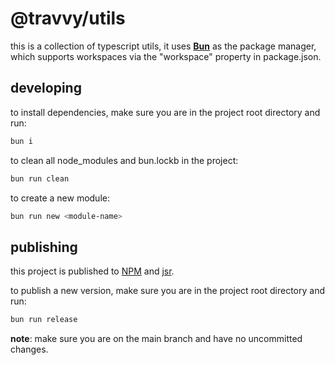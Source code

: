 # @travvy/utils

this is a collection of typescript utils, it uses [**Bun**](https://bun.sh) as
the package manager, which supports workspaces via the "workspace" property in
package.json.

## developing

to install dependencies, make sure you are in the project root directory and
run:

```bash
bun i
```

to clean all node_modules and bun.lockb in the project:

```bash
bun run clean
```

to create a new module:

```bash
bun run new <module-name>
```

## publishing

this project is published to [NPM](https://www.npmjs.com) and
[jsr](https://jsr.io).

to publish a new version, make sure you are in the project root directory and
run:

```bash
bun run release
```

**note**: make sure you are on the main branch and have no uncommitted changes.
